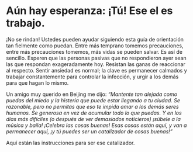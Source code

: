 # Aún hay esperanza: ¡Tú! Ese el es trabajo.

¡No se rindan! Ustedes pueden ayudar siguiendo esta guía de orientación tan fielmente como puedan. Entre más temprano tomemos precauciones, entre más precauciones tomemos, más vidas se pueden salvar. Es así de sencillo. Esperen que las personas pasivas que no respondieron ayer sean las que respondan exageradamente hoy. Resistan las ganas de reaccionar al respecto. Sentir ansiedad es normal; la clave es permanecer calmados y trabajar constantemente para controlar la infección, y urgir a los demás para que hagan lo mismo.

Un amigo muy querido en Beijing me dijo: _“Mantente tan alejada como puedas del miedo y la histeria que puede estar llegando a tu ciudad. Se razonable, pero no permitas que eso te impida amar a los demás seres humanos. Se generosa en vez de acumular todo lo que puedas. Y en los días más difíciles (o después de ver demasiados noticieros) ¡súbele a la música y baila! ¡Celebra las cosas buenas! Esas cosas están aquí, y van a permanecer aquí, ¡y tú puedes ser un catalizador de cosas buenas!”_

Aquí están las instrucciones para ser ese catalizador.
